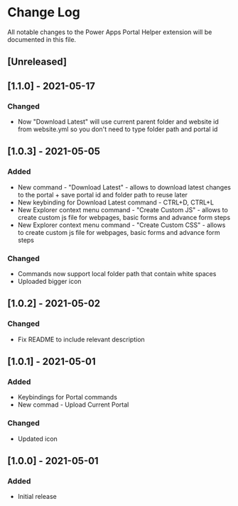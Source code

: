# Change Log

All notable changes to the Power Apps Portal Helper extension will be documented in this file.

## [Unreleased]

## [1.1.0] - 2021-05-17

### Changed

- Now "Download Latest" will use current parent folder and website id from website.yml so you don't need to type folder path and portal id

## [1.0.3] - 2021-05-05

### Added

- New command - "Download Latest" - allows to download latest changes to the portal + save portal id and folder path to reuse later
- New keybinding for Download Latest command - CTRL+D, CTRL+L
- New Explorer context menu command - "Create Custom JS" - allows to create custom js file for webpages, basic forms and advance form steps
- New Explorer context menu command - "Create Custom CSS" - allows to create custom js file for webpages, basic forms and advance form steps

### Changed

- Commands now support local folder path that contain white spaces
- Uploaded bigger icon

## [1.0.2] - 2021-05-02

### Changed

- Fix README to include relevant description

## [1.0.1] - 2021-05-01

### Added

- Keybindings for Portal commands
- New commad - Upload Current Portal

### Changed

- Updated icon

## [1.0.0] - 2021-05-01

### Added

- Initial release
